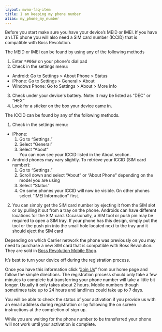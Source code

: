```yaml
---
layout: mvno-faq-item
title: I am keeping my phone number
alias: my_phone_my_number
---
```


Before you start make sure you have your device’s MEID or IMEI.  If you have an LTE phone you will also need a SIM card number (ICCID) that is compatible with Boss Revolution.

The MEID or IMEI can be found by using any of the following methods

1. Enter <kbd>\*#06#</kbd> on your phone's dial pad
2. Check in the settings menu:
  * Android: Go to Settings > About Phone > Status
  * iPhone: Go to Settings > General > About
  * Windows Phone: Go to Settings > About > More info
3. Check under your device's battery. Note: It may be listed as “DEC” or “HEX”
4. Look for a sticker on the box your device came in.

The ICCID can be found by any of the following methods.

1. Check in the settings menu:
  * iPhone:
    1. Go to “Settings.”
    2. Select “General”
    3. Select “About”  
    You can now see your ICCID listed in the About section.
  * Android phones may vary slightly. To retrieve your ICCID (SIM card number):
    1. Go to “Settings.”
    2. Scroll down and select “About” or “About Phone” depending on the model you are using
    3. Select “Status”
    4. On some phones your ICCID will now be visible. On other phones select “IMEI Information” first.
2. You can simply get the SIM card number by ejecting it from the SIM slot or by pulling it out from a tray on the phone. Androids can have different locations for the SIM card. Occasionally, a SIM tool or push pin may be required to open a SIM tray. If your phone has this design, simply put the tool or the push pin into the small hole located next to the tray and it should eject the SIM card

Depending on which Carrier network the phone was previously on you may need to purchase a new SIM card that is compatible with Boss Revolution.  They are sold in <a href="http://mobilestore.mvnodepot.com/phones" target="\_blank">Boss Revolution Mobile Shop</a>.

It’s best to turn your device off during the registration process.

Once you have this information click “<a href="register.html" target="\_blank">Join Us</a>” from our home page and follow the simple directions. The registration process should only take a few minutes to complete but transferring your phone number will take a little bit longer.  Usually it only takes about 2 hours.  Mobile numbers though sometimes take up to 24 hours and landlines could take up to 7 days.

You will be able to check the status of your activation if you provide us with an email address during registration or by following the on screen instructions at the completion of sign up.

While you are waiting for the phone number to be transferred your phone will not work until your activation is complete.
